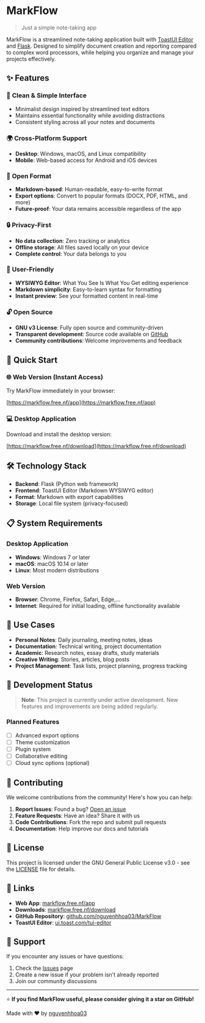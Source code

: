 # MarkFlow
> Just a simple note-taking app

MarkFlow is a streamlined note-taking application built with [ToastUI Editor](https://ui.toast.com/tui-editor) and [Flask](https://github.com/pallets/flask/). Designed to simplify document creation and reporting compared to complex word processors, while helping you organize and manage your projects effectively.

## ✨ Features

### 🎨 **Clean & Simple Interface**
- Minimalist design inspired by streamlined text editors
- Maintains essential functionality while avoiding distractions
- Consistent styling across all your notes and documents

### 🌍 **Cross-Platform Support**
- **Desktop**: Windows, macOS, and Linux compatibility
- **Mobile**: Web-based access for Android and iOS devices

### 📝 **Open Format**
- **Markdown-based**: Human-readable, easy-to-write format
- **Export options**: Convert to popular formats (DOCX, PDF, HTML, and more)
- **Future-proof**: Your data remains accessible regardless of the app

### 🔒 **Privacy-First**
- **No data collection**: Zero tracking or analytics
- **Offline storage**: All files saved locally on your device
- **Complete control**: Your data belongs to you

### 🚀 **User-Friendly**
- **WYSIWYG Editor**: What You See Is What You Get editing experience
- **Markdown simplicity**: Easy-to-learn syntax for formatting
- **Instant preview**: See your formatted content in real-time

### 🔓 **Open Source**
- **GNU v3 License**: Fully open source and community-driven
- **Transparent development**: Source code available on [GitHub](https://github.com/nguyenhhoa03/MarkFlow)
- **Community contributions**: Welcome improvements and feedback

## 🚀 Quick Start

### 🌐 Web Version (Instant Access)
Try MarkFlow immediately in your browser:

[https://markflow.free.nf/app](https://markflow.free.nf/app)


### 💻 Desktop Application
Download and install the desktop version:

[https://markflow.free.nf/download](https://markflow.free.nf/download)


## 🛠️ Technology Stack

- **Backend**: Flask (Python web framework)
- **Frontend**: ToastUI Editor (Markdown WYSIWYG editor)
- **Format**: Markdown with export capabilities
- **Storage**: Local file system (privacy-focused)

## 📋 System Requirements

### Desktop Application
- **Windows**: Windows 7 or later
- **macOS**: macOS 10.14 or later  
- **Linux**: Most modern distributions

### Web Version
- **Browser**: Chrome, Firefox, Safari, Edge,...
- **Internet**: Required for initial loading, offline functionality available

## 🎯 Use Cases

- **Personal Notes**: Daily journaling, meeting notes, ideas
- **Documentation**: Technical writing, project documentation
- **Academic**: Research notes, essay drafts, study materials
- **Creative Writing**: Stories, articles, blog posts
- **Project Management**: Task lists, project planning, progress tracking

## 🔧 Development Status

> **Note**: This project is currently under active development. New features and improvements are being added regularly.

### Planned Features
- [ ] Advanced export options
- [ ] Theme customization
- [ ] Plugin system
- [ ] Collaborative editing
- [ ] Cloud sync options (optional)

## 🤝 Contributing

We welcome contributions from the community! Here's how you can help:

1. **Report Issues**: Found a bug? [Open an issue](https://github.com/nguyenhhoa03/MarkFlow/issues)
2. **Feature Requests**: Have an idea? Share it with us
3. **Code Contributions**: Fork the repo and submit pull requests
4. **Documentation**: Help improve our docs and tutorials

## 📄 License

This project is licensed under the GNU General Public License v3.0 - see the [LICENSE](LICENSE) file for details.

## 🔗 Links

- **Web App**: [markflow.free.nf/app](https://markflow.free.nf/app)
- **Downloads**: [markflow.free.nf/download](https://markflow.free.nf/download)
- **GitHub Repository**: [github.com/nguyenhhoa03/MarkFlow](https://github.com/nguyenhhoa03/MarkFlow)
- **ToastUI Editor**: [ui.toast.com/tui-editor](https://ui.toast.com/tui-editor)

## 💬 Support

If you encounter any issues or have questions:

1. Check the [Issues](https://github.com/nguyenhhoa03/MarkFlow/issues) page
2. Create a new issue if your problem isn't already reported
3. Join our community discussions

---

⭐ **If you find MarkFlow useful, please consider giving it a star on GitHub!**

Made with ❤️ by [nguyenhhoa03](https://github.com/nguyenhhoa03)
